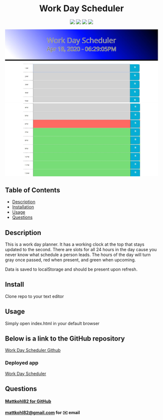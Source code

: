 <h1 align="center">Work Day Scheduler</h1>

<p align="center">
    <img src="https://img.shields.io/badge/HTML-brightgreen"/>
    <img src="https://img.shields.io/badge/CSS-red"/>
    <img src="https://img.shields.io/badge/JavaScript-success"/>
    <img src="https://img.shields.io/badge/LocalStorage-yellow"/>
</p>   

<p align='center'>
    <img src="./images/screenshot.jpg" alt="Planner"/>
    <img src="./images/screenshot2.jpg" alt="colorchange"/>
</p>  


## Table of Contents
- [Description](#description)
- [Installation](#install)
- [Usage](#usage)
- [Questions](#questions)

## Description
This is a work day planner. It has a working clock at the top that stays updated to the second. 
There are slots for all 24 hours in the day cause you never know what schedule a person leads. The hours
of the day will turn gray once passed, red when present, and green when upcoming. 

Data is saved to localStorage and should be present upon refresh.  
  
## Install
Clone repo to your text editor

## Usage

Simply open index.html in your default browser


## Below is a link to the GitHub repository   
[Work Day Scheduler Github](https://github.com/mattkohl82/work-day-scheduler)    

### Deployed app 
[Work Day Scheduler](https://mattkohl82.github.io/work-day-scheduler/) 


## Questions
#### [Mattkohl82 for GitHub](https://github.com/Mattkohl82) 
#### mattkohl82@gmail.com for ✉️ email 